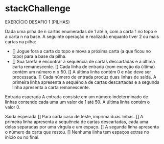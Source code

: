 # stackChallenge

EXERCÍCIO DESAFIO 1 (PILHAS)

Dada uma pilha de n cartas enumeradas de 1 até n, com a carta 1 no topo e a carta n na base. A seguinte operação é realizada enquanto tiver 2 ou mais cartas na pilha:

 - [] Jogue fora a carta do topo e mova a próxima carta (a que ficou no topo) para a base da pilha.
 - [] Sua tarefa é encontrar a sequência de cartas descartadas e a última carta remanescente.
[] Cada linha de entrada (com exceção da última) contém um número n ≤ 50.
[] A última linha contém 0 e não deve ser processada.
[] Cada número de entrada produz duas linhas de saída. A primeira linha apresenta a sequência de cartas descartadas e a segunda linha apresenta a carta remanescente.

Entrada esperada
A entrada consiste em um número indeterminado de linhas contendo cada uma um valor de 1 até 50. A última linha contém o valor 0.

Saída esperada
[] Para cada caso de teste, imprima duas linhas.
[] A primeira linha apresenta a sequência de cartas descartadas, cada uma delas separadas por uma vírgula e um espaço.
[] A segunda linha apresenta o número da carta que restou.
[] Nenhuma linha tem espaços extras no início ou no final. 
